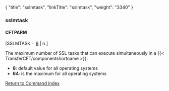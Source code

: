 {
    "title": "sslmtask",
    "linkTitle": "sslmtask",
    "weight": "3340"
}<span id="sslmtask"></span>

### sslmtask

#### CFTPARM

\[SSLMTASK = <u>8</u> | n \]  

The maximum number of SSL tasks that can execute simultaneously in a
{{< TransferCFT/componentshortname  >}}.

- **8**:
    default value for all operating systems
- <span style="font-weight: bold;">64</span>:
    is the maximum for all operating systems

[Return to Command index](../../)
